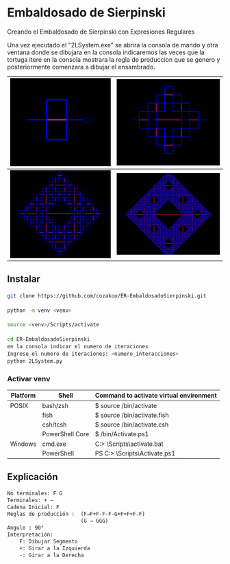 # Embaldosado de Sierpinski

Creando el Embaldosado de Sierpinski con Expresiones Regulares


Una vez ejecutado el "2LSystem.exe" se abrira la consola de mando y otra ventana donde se dibujara
en la consola indicaremos las veces que la tortuga itere
en la consola mostrara la regla de produccion que se genero y posteriormente comenzara a dibujar el ensambrado.
 
| ![Embaldosado de Sierpinski](iteraciones/1.png) | ![Embaldosado de Sierpinski](iteraciones/2.png) |
|------------------------------------------------|------------------------------------------------|
| ![Embaldosado de Sierpinski](iteraciones/3.png) | ![Embaldosado de Sierpinski](iteraciones/4.png) |



## Instalar
```bash
git clone https://github.com/cozakoo/ER-EmbaldosadoSierpinski.git

python -m venv <venv>

source <venv>/Scripts/activate
  
cd ER-EmbaldosadoSierpinski
en la consola indicar el numero de iteraciones
Ingrese el numero de iteraciones: <numero_interacciones>
python 2LSystem.py

```
### Activar venv
  
| Platform | Shell           | Command to activate virtual environment |
| -------- | --------------- | --------------------------------------- |
| POSIX    | bash/zsh        | $ source <venv>/bin/activate            |
|          | fish            | $ source <venv>/bin/activate.fish       |
|          | csh/tcsh        | $ source <venv>/bin/activate.csh        |
|          | PowerShell Core | $ <venv>/bin/Activate.ps1               |
| Windows  | cmd.exe         | C:\> <venv>\Scripts\activate.bat        |
|          | PowerShell      | PS C:\> <venv>\Scripts\Activate.ps1     |

## Explicación
    No terminales: F G
    Terminales: + −
    Cadena Inicial: F
    Reglas de producción :  (F→F+F-F-F-G+F+F+F-F)
                            (G → GGG)
    Angulo : 90°
    Interpretación:
        F: Dibujar Segmento
        +: Girar a la Izquierda
        -: Girar a la Derecha
